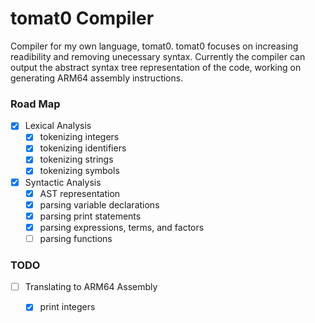 # tomat0 Compiler
Compiler for my own language, tomat0. tomat0 focuses on increasing readibility and removing unecessary syntax. Currently the compiler can output the abstract syntax tree representation of the code, working on generating ARM64 assembly instructions.

### Road Map
- [x] Lexical Analysis
  - [x] tokenizing integers
  - [x] tokenizing identifiers
  - [x] tokenizing strings
  - [x] tokenizing symbols
      
- [x] Syntactic Analysis
  - [x] AST representation
  - [x] parsing variable declarations
  - [x] parsing print statements
  - [x] parsing expressions, terms, and factors
  - [ ] parsing functions

### TODO
- [ ] Translating to ARM64 Assembly
  - [x] print integers

